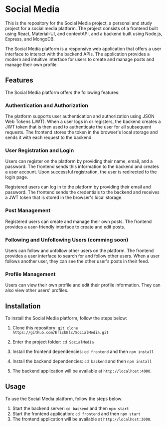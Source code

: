 # Social Media

This is the repository for the Social Media project, a personal and study project for a social media platform. The project consists of a frontend built using React, Material-UI, and contextAPI, and a backend built using Node.js, Express, and MongoDB.

The Social Media platform is a responsive web application that offers a user interface to interact with the backend APIs. The application provides a modern and intuitive interface for users to create and manage posts and manage their own profile.

## Features

The Social Media platform offers the following features:

### Authentication and Authorization

The platform supports user authentication and authorization using JSON Web Tokens (JWT). When a user logs in or registers, the backend creates a JWT token that is then used to authenticate the user for all subsequent requests. The frontend stores the token in the browser's local storage and sends it with each request to the backend.

### User Registration and Login

Users can register on the platform by providing their name, email, and a password. The frontend sends this information to the backend and creates a user account. Upon successful registration, the user is redirected to the login page.

Registered users can log in to the platform by providing their email and password. The frontend sends the credentials to the backend and receives a JWT token that is stored in the browser's local storage.

### Post Management

Registered users can create and manage their own posts. The frontend provides a user-friendly interface to create and edit posts.

### Following and Unfollowing Users (comming soon)

Users can follow and unfollow other users on the platform. The frontend provides a user interface to search for and follow other users. When a user follows another user, they can see the other user's posts in their feed.

### Profile Management

Users can view their own profile and edit their profile information. They can also view other users' profiles.

## Installation

To install the Social Media platform, follow the steps below:

1. Clone this repository: `git clone https://github.com/ErickElc/SocialMedia.git`

2. Enter the project folder: `cd SocialMedia`

3. Install the frontend dependencies: `cd frontend` and then `npm install`

4. Install the backend dependencies: `cd backend` and then `npm install`

5. The backend application will be available at `http://localhost:4000`.

## Usage

To use the Social Media platform, follow the steps below:

1. Start the backend server: `cd backend` and then `npm start`
2. Start the frontend application: `cd frontend` and then `npm start`
3. The frontend application will be available at `http://localhost:3000`.
